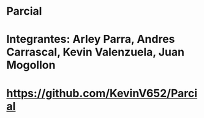 # Parcial
# Integrantes: Arley Parra, Andres Carrascal, Kevin Valenzuela, Juan Mogollon
# https://github.com/KevinV652/Parcial
